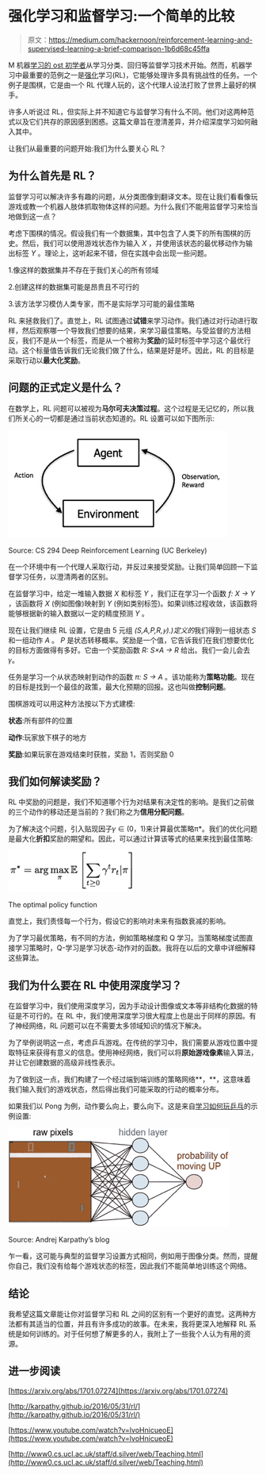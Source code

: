 # 强化学习和监督学习:一个简单的比较

> 原文：<https://medium.com/hackernoon/reinforcement-learning-and-supervised-learning-a-brief-comparison-1b6d68c45ffa>

M 机器[学习的 ost 初学者](https://hackernoon.com/tagged/learning)从学习分类、回归等监督学习技术开始。然而，机器学习中最重要的范例之一是[强化](https://hackernoon.com/tagged/reinforcement)学习(RL)，它能够处理许多具有挑战性的任务。一个例子是围棋，它是由一个 RL 代理人玩的，这个代理人设法打败了世界上最好的棋手。

许多人听说过 RL，但实际上并不知道它与监督学习有什么不同。他们对这两种范式以及它们共存的原因感到困惑。这篇文章旨在澄清差异，并介绍深度学习如何融入其中。

让我们从最重要的问题开始:我们为什么要关心 RL？

## 为什么首先是 RL？

监督学习可以解决许多有趣的问题，从分类图像到翻译文本。现在让我们看看像玩游戏或教一个机器人肢体抓取物体这样的问题。为什么我们不能用监督学习来恰当地做到这一点？

考虑下围棋的情况。假设我们有一个数据集，其中包含了人类下的所有围棋的历史。然后，我们可以使用游戏状态作为输入 *X* ，并使用该状态的最优移动作为输出标签 *Y* 。理论上，这听起来不错，但在实践中会出现一些问题。

1.像这样的数据集并不存在于我们关心的所有领域

2.创建这样的数据集可能是昂贵且不可行的

3.该方法学习模仿人类专家，而不是实际学习可能的最佳策略

RL 来拯救我们了。直觉上，RL 试图通过**试错**来学习动作。我们通过对行动进行取样，然后观察哪一个导致我们想要的结果，来学习最佳策略。与受监督的方法相反，我们不是从一个标签，而是从一个被称为**奖励**的延时标签中学习这个最优行动。这个标量值告诉我们无论我们做了什么，结果是好是坏。因此，RL 的目标是采取行动以**最大化奖励**。

## 问题的正式定义是什么？

在数学上，RL 问题可以被视为**马尔可夫决策过程**。这个过程是无记忆的，所以我们所关心的一切都是通过当前状态知道的。RL 设置可以如下图所示:

![](img/8b313acfc94a86fb283e343c662c1550.png)

Source: CS 294 Deep Reinforcement Learning (UC Berkeley)

在一个环境中有一个代理人采取行动，并反过来接受奖励。让我们简单回顾一下监督学习任务，以澄清两者的区别。

在监督学习中，给定一堆输入数据 *X* 和标签 *Y* ，我们正在学习一个函数 *f: X → Y* ，该函数将 *X* (例如图像)映射到 *Y* (例如类别标签)。如果训练过程收敛，该函数将能够根据新的输入数据以一定的精度预测 *Y* 。

现在让我们继续 RL 设置，它是由 5 元组 *(S,A,P,R,𝛾).)定义的*我们得到一组状态 *S* 和一组动作 *A* 。 *P* 是状态转移概率。奖励是一个值，它告诉我们在我们想要优化的目标方面做得有多好。它由一个奖励函数 *R: S×A → R* 给出。我们一会儿会去𝛾。

任务是学习一个从状态映射到动作的函数 *π: S → A* 。该功能称为**策略功能**。现在的目标是找到一个最佳的政策，最大化预期的回报。这也叫做**控制问题**。

围棋游戏可以用这种方法按以下方式建模:

**状态**:所有部件的位置

**动作**:玩家放下棋子的地方

**奖励**:如果玩家在游戏结束时获胜，奖励 1，否则奖励 0

## 我们如何解读奖励？

RL 中奖励的问题是，我们不知道哪个行为对结果有决定性的影响。是我们之前做的三个动作的移动还是当前的？我们称之为**信用分配问题**。

为了解决这个问题，引入贴现因子𝛾 ∈ (0，1)来计算最优策略π*。我们的优化问题是最大化**折扣**奖励的期望和。因此，可以通过计算该等式的结果来找到最佳策略:

![](img/de33ac789780a8ead17fc47e726c9f60.png)

The optimal policy function

直觉上，我们责怪每一个行为，假设它的影响对未来有指数衰减的影响。

为了学习最优策略，有不同的方法，例如策略梯度和 Q 学习。当策略梯度试图直接学习策略时，Q-学习是学习状态-动作对的函数。我将在以后的文章中详细解释这些算法。

## 我们为什么要在 RL 中使用深度学习？

在监督学习中，我们使用深度学习，因为手动设计图像或文本等非结构化数据的特征是不可行的。在 RL 中，我们使用深度学习很大程度上也是出于同样的原因。有了神经网络，RL 问题可以在不需要太多领域知识的情况下解决。

为了举例说明这一点，考虑乒乓游戏。在传统的学习中，我们需要从游戏位置中提取特征来获得有意义的信息。使用神经网络，我们可以将**原始游戏像素**输入算法，并让它创建数据的高级非线性表示。

为了做到这一点，我们构建了一个经过端到端训练的策略网络**，**，这意味着我们输入我们的游戏状态，然后得出我们可能采取的行动的概率分布。

如果我们以 Pong 为例，动作要么向上，要么向下。这是来自[学习如何玩乒乓](http://karpathy.github.io/2016/05/31/rl/)的示例设置:

![](img/7f56b36e45a1d2a07c09c69f057af441.png)

Source: Andrej Karpathy’s blog

乍一看，这可能与典型的监督学习设置方式相同，例如用于图像分类。然而，提醒你自己，我们没有给每个游戏状态的标签，因此我们不能简单地训练这个网络。

## 结论

我希望这篇文章能让你对监督学习和 RL 之间的区别有一个更好的直觉。这两种方法都有其适当的位置，并且有许多成功的故事。在未来，我将更深入地解释 RL 系统是如何训练的。对于任何想了解更多的人，我附上了一些我个人认为有用的资源。

## 进一步阅读

[https://arxiv.org/abs/1701.07274](https://arxiv.org/abs/1701.07274)

[http://karpathy.github.io/2016/05/31/rl/](http://karpathy.github.io/2016/05/31/rl/)

[https://www.youtube.com/watch?v=lvoHnicueoE](https://www.youtube.com/watch?v=lvoHnicueoE)

[http://www0.cs.ucl.ac.uk/staff/d.silver/web/Teaching.html](http://www0.cs.ucl.ac.uk/staff/d.silver/web/Teaching.html)